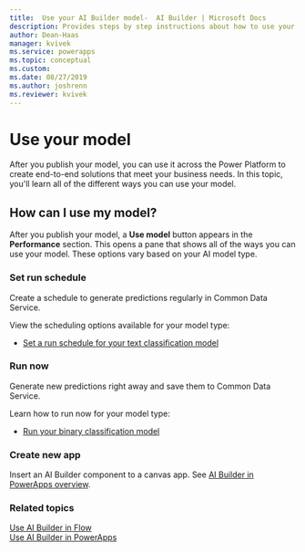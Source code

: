 ```yaml
---
title:  Use your AI Builder model-  AI Builder | Microsoft Docs
description: Provides steps by step instructions about how to use your model in AI Builder.
author: Dean-Haas
manager: kvivek
ms.service: powerapps
ms.topic: conceptual
ms.custom: 
ms.date: 08/27/2019
ms.author: joshrenn
ms.reviewer: kvivek
---
```


# Use your model

After you publish your model, you can use it across the Power Platform to create end-to-end solutions that meet your business needs. In this topic, you'll learn all of the different ways you can use your model.

## How can I use my model?

After you publish your model, a **Use model** button appears in the **Performance** section. This opens a pane that shows all of the ways you can use your model. These options vary based on your AI model type.

### Set run schedule

Create a schedule to generate predictions regularly in Common Data Service.

View the scheduling options available for your model type:

* [Set a run schedule for your text classification model](./text-classification-model-use-tags.md)

### Run now

Generate new predictions right away and save them to Common Data Service.

Learn how to run now for your model type:

* [Run your binary classification model](//ai-builder/binary-classification-train-model#prediction-run)

### Create new app

Insert an AI Builder component to a canvas app. See [AI Builder in PowerApps overview](use-in-powerapps-overview.md).

### Related topics

[Use AI Builder in Flow](use-in-flow-overview.md) <br>
[Use AI Builder in PowerApps](use-in-powerapps-overview.md)
